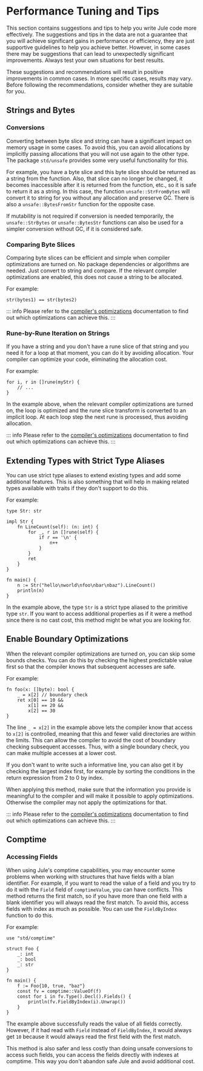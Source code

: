 # Performance Tuning and Tips

This section contains suggestions and tips to help you write Jule code more effectively. The suggestions and tips in the data are not a guarantee that you will achieve significant gains in performance or efficiency, they are just supportive guidelines to help you achieve better. However, in some cases there may be suggestions that can lead to unexpectedly significant improvements. Always test your own situations for best results.

These suggestions and recommendations will result in positive improvements in common cases. In more specific cases, results may vary. Before following the recommendations, consider whether they are suitable for you.

## Strings and Bytes

### Conversions

Converting between byte slice and string can have a significant impact on memory usage in some cases. To avoid this, you can avoid allocations by implicitly passing allocations that you will not use again to the other type. The package `std/unsafe` provides some very useful functionality for this.

For example, you have a byte slice and this byte slice should be returned as a string from the function. Also, that slice can no longer be changed, it becomes inaccessible after it is returned from the function, etc., so it is safe to return it as a string. In this case, the function `unsafe::StrFromBytes` will convert it to string for you without any allocation and preserve GC. There is also a `unsafe::BytesFromStr` function for the opposite case.

If mutability is not required if conversion is needed temporarily, the `unsafe::StrBytes` or `unsafe::BytesStr` functions can also be used for a simpler conversion without GC, if it is considered safe.

### Comparing Byte Slices

Comparing byte slices can be efficient and simple when compiler optimizations are turned on. No package dependencies or algorithms are needed. Just convert to string and compare. If the relevant compiler optimizations are enabled, this does not cause a string to be allocated.

For example:
```jule
str(bytes1) == str(bytes2)
```

::: info
Please refer to the [compiler's optimizations](/compiler/compiler-optimizations) documentation to find out which optimizations can achieve this.
:::

### Rune-by-Rune Iteration on Strings

If you have a string and you don't have a rune slice of that string and you need it for a loop at that moment, you can do it by avoiding allocation. Your compiler can optimize your code, eliminating the allocation cost.

For example:
```jule
for i, r in []rune(myStr) {
	// ...
}
```
In the example above, when the relevant compiler optimizations are turned on, the loop is optimized and the rune slice transform is converted to an implicit loop. At each loop step the next rune is processed, thus avoiding allocation.

::: info
Please refer to the [compiler's optimizations](/compiler/compiler-optimizations) documentation to find out which optimizations can achieve this.
:::

## Extending Types with Strict Type Aliases

You can use strict type aliases to extend existing types and add some additional features. This is also something that will help in making related types available with traits if they don't support to do this.

For example:
```jule
type Str: str

impl Str {
	fn LineCount(self): (n: int) {
		for _, r in []rune(self) {
			if r == '\n' {
				n++
			}
		}
		ret
	}
}

fn main() {
	n := Str("hello\nworld\nfoo\nbar\nbaz").LineCount()
	println(n)
}
```
In the example above, the type `Str` is a strict type aliased to the primitive type `str`. If you want to access additional properties as if it were a method since there is no cast cost, this method might be what you are looking for.

## Enable Boundary Optimizations

When the relevant compiler optimizations are turned on, you can skip some bounds checks. You can do this by checking the highest predictable value first so that the compiler knows that subsequent accesses are safe.

For example:
```jule
fn foo(x: []byte): bool {
	_ = x[2] // boundary check
	ret x[0] == 10 &&
		x[1] == 20 &&
		x[2] == 30
}
```
The line `_ = x[2]` in the example above lets the compiler know that access to `x[2]` is controlled, meaning that this and fewer valid directories are within the limits. This can allow the compiler to avoid the cost of boundary checking subsequent accesses. Thus, with a single boundary check, you can make multiple accesses at a lower cost.

If you don't want to write such a informative line, you can also get it by checking the largest index first, for example by sorting the conditions in the return expression from 2 to 0 by index.

When applying this method, make sure that the information you provide is meaningful to the compiler and will make it possible to apply optimizations. Otherwise the compiler may not apply the optimizations for that.

::: info
Please refer to the [compiler's optimizations](/compiler/compiler-optimizations) documentation to find out which optimizations can achieve this.
:::

## Comptime

### Accessing Fields

When using Jule's comptime capabilities, you may encounter some problems when working with structures that have fields with a blan identifier. For example, if you want to read the value of a field and you try to do it with the `Field` field of `comptimeValue`, you can have conflicts. This method returns the first match, so if you have more than one field with a blank identifier you will always read the first match. To avoid this, access fields with index as much as possible. You can use the `FieldByIndex` function to do this.

For example:
```jule
use "std/comptime"

struct Foo {
	_: int
	_: bool
	_: str
}

fn main() {
	f := Foo{10, true, "baz"}
	const fv = comptime::ValueOf(f)
	const for i in fv.Type().Decl().Fields() {
		println(fv.FieldByIndex(i).Unwrap())
	}
}
```
The example above successfully reads the value of all fields correctly. However, if it had read with `Field` instead of `FieldByIndex`, it would always get `10` because it would always read the first field with the first match.

This method is also safer and less costly than doing unsafe conversions to access such fields, you can access the fields directly with indexes at comptime. This way you don't abandon safe Jule and avoid additional cost.